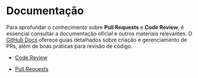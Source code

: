 # Documentação

Para aprofundar o conhecimento sobre **Pull Requests** e **Code Review**, é essencial consultar a documentação oficial e outros materiais relevantes. O [GitHub Docs](https://docs.github.com/pt) oferece guias detalhados sobre criação e gerenciamento de PRs, além de boas práticas para revisão de código.

- [Code Review](https://www.knowsolution.com.br/code-review-importancia-fazer-revisao/)

- [Pull Requests](https://docs.github.com/pt/pull-requests)